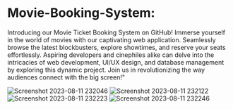 # Movie-Booking-System:

Introducing our Movie Ticket Booking System on GitHub! Immerse yourself in the world of movies with our captivating web application. Seamlessly browse the latest blockbusters, explore showtimes, and reserve your seats effortlessly. Aspiring developers and cinephiles alike can delve into the intricacies of web development, UI/UX design, and database management by exploring this dynamic project. Join us in revolutionizing the way audiences connect with the big screen!"

![Screenshot 2023-08-11 232046](https://github.com/rohitjagadale123/Movie-Booking-System/assets/126160382/60ab4e6f-3db9-43ad-b60e-54fd1c60fa46)
![Screenshot 2023-08-11 232122](https://github.com/rohitjagadale123/Movie-Booking-System/assets/126160382/852f2117-2ea8-490f-a391-f5ccf6426782)
![Screenshot 2023-08-11 232223](https://github.com/rohitjagadale123/Movie-Booking-System/assets/126160382/2e1e93a1-fc9a-4ca6-94e7-c69be077473d)
![Screenshot 2023-08-11 232246](https://github.com/rohitjagadale123/Movie-Booking-System/assets/126160382/c693a24c-7c9c-4d85-9219-00adf303e96f)
